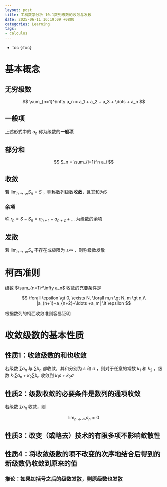 ```yaml
---
layout: post
title: 工科数学分析-10.1数列级数的收敛与发散
date: 2025-06-11 16:19:09 +0800
categories: Learning
tags:
- calculus
---
```

* toc
{:toc}

# 基本概念

## 无穷级数

$$ \sum_{n=1}^\infty a_n = a_1 + a_2 + a_3 + \dots + a_n $$

## 一般项

上述形式中的 $a_n$ 称为级数的**一般项**

## 部分和

$$ S_n = \sum_{i=1}^n a_i $$

## 收敛

若 $\lim_{n \to \infty} S_n = S$ ，则称数列级数**收敛**，且其和为S

### 余项

称 $r_n = S - S_n = a_{n+1} + a_{n+2} + \ldots$ 为级数的余项

## 发散

若 $\lim_{n \to \infty} S_n$ 不存在或极限为 $\pm\infty$ ，则称级数发散

# 柯西准则

级数 $\sum_{n=1}^\infty a_n$ 收敛的充要条件是

$$ \forall \epsilon \gt 0, \exists N, \forall m,n \gt N, m \gt n,\\ |a_{n+1}+a_{n+2}+\ldots +a_m| \lt \epsilon $$

根据数列的柯西收敛准则容易证明

# 收敛级数的基本性质

## 性质1：收敛级数的和也收敛

若级数 $\sum a_n$ 与 $\sum b_n$ 都收敛，其和分别为 $s$ 和 $\sigma$ ，则对于任意的常数 $k_1$ 和 $k_2$ ，级数 $k_1\sum a_n + k_2\sum b_n$ 收敛到 $k_1 s + k_2 \sigma$

## 性质2：级数收敛的必要条件是数列的通项收敛

若级数 $\sum a_n$ 收敛，则

$$ \lim_{n \to \infty} a_n = 0 $$

## 性质3：改变（或略去）技术的有限多项不影响敛散性

## 性质4：将收敛级数的项不改变的次序地结合后得到的新级数仍收敛到原来的值

### 推论：如果加括号之后的级数发散，则原级数也发散